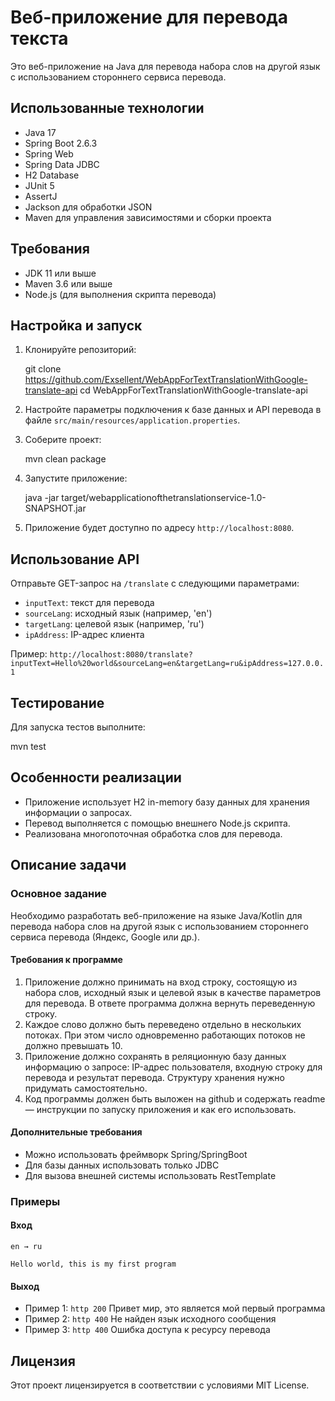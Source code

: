 # Веб-приложение для перевода текста

Это веб-приложение на Java для перевода набора слов на другой язык с использованием стороннего сервиса перевода.

## Использованные технологии

- Java 17
- Spring Boot 2.6.3
- Spring Web
- Spring Data JDBC
- H2 Database
- JUnit 5
- AssertJ
- Jackson для обработки JSON
- Maven для управления зависимостями и сборки проекта

## Требования

- JDK 11 или выше
- Maven 3.6 или выше
- Node.js (для выполнения скрипта перевода)

## Настройка и запуск

1. Клонируйте репозиторий:
   
   git clone https://github.com/Exsellent/WebAppForTextTranslationWithGoogle-translate-api
   cd WebAppForTextTranslationWithGoogle-translate-api


2. Настройте параметры подключения к базе данных и API перевода в файле `src/main/resources/application.properties`.

3. Соберите проект:
  
   mvn clean package


4. Запустите приложение:
 
   java -jar target/webapplicationofthetranslationservice-1.0-SNAPSHOT.jar
   

5. Приложение будет доступно по адресу `http://localhost:8080`.

## Использование API

Отправьте GET-запрос на `/translate` с следующими параметрами:

- `inputText`: текст для перевода
- `sourceLang`: исходный язык (например, 'en')
- `targetLang`: целевой язык (например, 'ru')
- `ipAddress`: IP-адрес клиента

Пример: `http://localhost:8080/translate?inputText=Hello%20world&sourceLang=en&targetLang=ru&ipAddress=127.0.0.1`

## Тестирование

Для запуска тестов выполните:

mvn test


## Особенности реализации

- Приложение использует H2 in-memory базу данных для хранения информации о запросах.
- Перевод выполняется с помощью внешнего Node.js скрипта.
- Реализована многопоточная обработка слов для перевода.

## Описание задачи

### Основное задание

Необходимо разработать веб-приложение на языке Java/Kotlin для перевода набора слов на другой язык с использованием стороннего сервиса перевода (Яндекс, Google или др.).

#### Требования к программе

1. Приложение должно принимать на вход строку, состоящую из набора слов, исходный язык и целевой язык в качестве параметров для перевода. В ответе программа должна вернуть переведенную строку.
2. Каждое слово должно быть переведено отдельно в нескольких потоках. При этом число одновременно работающих потоков не должно превышать 10.
3. Приложение должно сохранять в реляционную базу данных информацию о запросе: IP-адрес пользователя, входную строку для перевода и результат перевода. Структуру хранения нужно придумать самостоятельно.
4. Код программы должен быть выложен на github и содержать readme — инструкции по запуску приложения и как его использовать.

#### Дополнительные требования

- Можно использовать фреймворк Spring/SpringBoot
- Для базы данных использовать только JDBC
- Для вызова внешней системы использовать RestTemplate

### Примеры

#### Вход

`en → ru`

`Hello world, this is my first program`

#### Выход

- Пример 1: `http 200` Привет мир, это является мой первый программа
- Пример 2: `http 400` Не найден язык исходного сообщения
- Пример 3: `http 400` Ошибка доступа к ресурсу перевода

## Лицензия

Этот проект лицензируется в соответствии с условиями MIT License.
